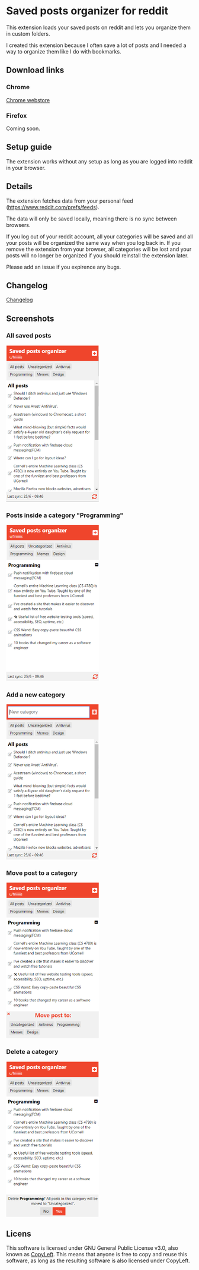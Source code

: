 # Saved posts organizer for reddit

This extension loads your saved posts on reddit and lets you organize them in custom folders.

I created this extension because I often save a lot of posts and I needed a way to organize them like I do with bookmarks.

## Download links

### Chrome

[Chrome webstore](https://chrome.google.com/webstore/detail/reddit-saved-posts-organi/bcmoplghilkcbmmnkccgffbofkkdkhnd/)

### Firefox

Coming soon.

## Setup guide

The extension works without any setup as long as you are logged into reddit in your browser. 

## Details

The extension fetches data from your personal feed (https://www.reddit.com/prefs/feeds).

The data will only be saved locally, meaning there is no sync between browsers.

If you log out of your reddit account, all your categories will be saved and all your posts will be organized the same way when you log back in. If you remove the extension from your browser, all categories will be lost and your posts will no longer be organized if you should reinstall the extension later.

Please add an issue if you expirence any bugs.

## Changelog

[Changelog](https://github.com/Friiiis/saved-posts-organizer/blob/master/changelog.md)

## Screenshots

### All saved posts

<img src="images/readme/allposts.png" width="250">

### Posts inside a category "Programming"

<img src="images/readme/programming.png" width="250">

### Add a new category

<img src="images/readme/addcategory.png" width="250">

### Move post to a category

<img src="images/readme/moveposts.png" width="250">

### Delete a category

<img src="images/readme/deletecategory.png" width="250">

## Licens 

This software is licensed under GNU General Public License v3.0, also known as [CopyLeft](https://en.wikipedia.org/wiki/Copyleft). This means that anyone is free to copy and reuse this software, as long as the resulting software is also licensed under CopyLeft.
